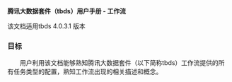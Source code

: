 **腾讯大数据套件（tbds）用户手册 - 工作流** 

该文档适用tbds 4.0.3.1 版本  

### 目标 
&emsp;&emsp;用户利用该文档能够熟知腾讯大数据套件（以下简称tbds）工作流提供的所有任务类型的配置，熟知工作流出现的相关描述和概念。  
